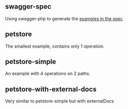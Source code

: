 
## swagger-spec

Using swagger-php to generate the [examples in the spec](https://github.com/swagger-api/swagger-spec/tree/master/examples/v2.0/json)

## petstore
The smallest example, contains only 1 operation.

## petstore-simple
An example with 4 operations on 2 paths.

## petstore-with-external-docs
Very similar to petstore-simple but with externalDocs